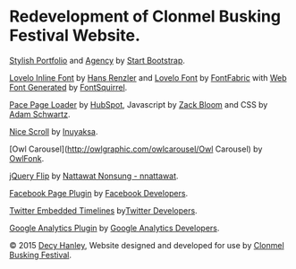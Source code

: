 # Redevelopment of Clonmel Busking Festival Website.

[Stylish Portfolio](http://startbootstrap.com/template-overviews/stylish-portfolio/) and [Agency](http://startbootstrap.com/template-overviews/agency/) by [Start Bootstrap](http://startbootstrap.com/).

[Lovelo Inline Font](https://www.behance.net/gallery/6787299/Lovelo-Inline-Font) by [Hans Renzler](https://www.behance.net/renzler) and [Lovelo Font](http://fontfabric.com/lovelo-font/) by [FontFabric](http://www.fontfabric.com/) with [Web Font Generated](http://www.fontsquirrel.com/tools/webfont-generator) by [FontSquirrel](http://www.fontsquirrel.com/).

[Pace Page Loader](http://github.hubspot.com/pace/docs/welcome/) by [HubSpot](https://github.com/HubSpot), Javascript by [Zack Bloom](https://github.com/zackbloom) and CSS by [Adam Schwartz](https://github.com/adamschwartz).

[Nice Scroll](http://nicescroll.areaaperta.com/) by [Inuyaksa](https://github.com/inuyaksa/jquery.nicescroll).

[Owl Carousel](http://owlgraphic.com/owlcarousel/Owl Carousel) by [OwlFonk](https://github.com/OwlFonk/OwlCarousel).

[jQuery Flip](http://nnattawat.github.io/flip/) by [Nattawat Nonsung - nnattawat](https://github.com/nnattawat).

[Facebook Page Plugin](https://developers.facebook.com/docs/plugins/page-plugin/) by [Facebook Developers](https://developers.facebook.com/).

[Twitter Embedded Timelines](https://dev.twitter.com/web/embedded-timelines) by[Twitter Developers](https://dev.twitter.com/).

[Google Analytics Plugin](https://developers.google.com/analytics/devguides/collection/analyticsjs/) by [Google Analytics Developers](https://developers.google.com/analytics/?hl=en).

© 2015 [Decy Hanley](http://decyhanley.github.io/), Website designed and developed for use by [Clonmel Busking Festival](http://www.clonmelbuskingfestival.com/).
